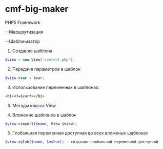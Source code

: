 # cmf-big-maker
PHP5 Fraemwork

--Маршрутизация

--Шаблонизатор

1. Создание шаблона 
```php
$view = new View('content.php');
```
2. Передача параметров в шаблон
```php
$view->var = $var;
```
3. Использование переменных в шаблонах:
```html
<h1><?=$var?></h1>
```
3. Методы класса View

4. Вложение шаблонов в шаблон
```php
$view->import($name, View $view);
```
5. Глобальная переменная доступная во всех вложеных шаблонах
```php
$view->glob($name, $value); - создание глобальной переменной доступной всем вложеным шаблонам
```






